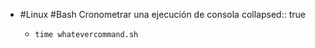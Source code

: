 - #Linux #Bash Cronometrar una ejecución de consola
  collapsed:: true
  - ```shell
    time whatevercommand.sh
    ```